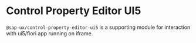# Control Property Editor UI5

`@sap-ux/control-property-editor-ui5` is a supporting module for interaction with ui5/fiori app running on iframe. 